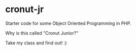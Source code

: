 # cronut-jr

Starter code for some Object Oriented Programming in PHP.

Why is this called "Cronut Junior?"

Take my class and find out! :) 
